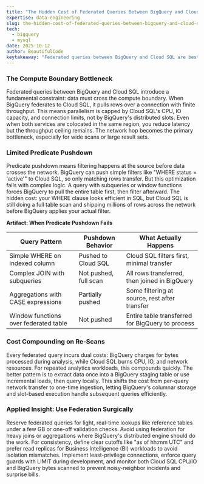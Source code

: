 ```yaml
---
title: "The Hidden Cost of Federated Queries Between BigQuery and Cloud SQL"
expertise: data-engineering
slug: the-hidden-cost-of-federated-queries-between-bigquery-and-cloud-sql
tech:
  - bigquery
  - mysql
date: 2025-10-12
author: BeautifulCode
keytakeaway: "Federated queries between BigQuery and Cloud SQL are best reserved for small, real-time lookups; materialize larger datasets into BigQuery to avoid compounding network, compute, and cost overhead on every scan."
---
```


### The Compute Boundary Bottleneck

Federated queries between BigQuery and Cloud SQL introduce a fundamental constraint: data must cross the compute boundary. When BigQuery federates to Cloud SQL, it pulls rows over a connection with finite throughput. This means parallelism is capped by Cloud SQL's CPU, IO capacity, and connection limits, not by BigQuery's distributed slots. Even when both services are colocated in the same region, you reduce latency but the throughput ceiling remains. The network hop becomes the primary bottleneck, especially for wide scans or large result sets.

### Limited Predicate Pushdown

Predicate pushdown means filtering happens at the source before data crosses the network. BigQuery can push simple filters like "WHERE status = 'active'" to Cloud SQL, so only matching rows transfer. But this optimization fails with complex logic. A query with subqueries or window functions forces BigQuery to pull the entire table first, then filter afterward. The hidden cost: your WHERE clause looks efficient in SQL, but Cloud SQL is still doing a full table scan and shipping millions of rows across the network before BigQuery applies your actual filter.

**Artifact: When Predicate Pushdown Fails**

| Query Pattern                         | Pushdown Behavior     | What Actually Happens                            |
| ------------------------------------- | --------------------- | ------------------------------------------------ |
| Simple WHERE on indexed column        | Pushed to Cloud SQL   | Cloud SQL filters first, minimal transfer        |
| Complex JOIN with subqueries          | Not pushed, full scan | All rows transferred, then joined in BigQuery    |
| Aggregations with CASE expressions    | Partially pushed      | Some filtering at source, rest after transfer    |
| Window functions over federated table | Not pushed            | Entire table transferred for BigQuery to process |

### Cost Compounding on Re-Scans

Every federated query incurs dual costs: BigQuery charges for bytes processed during analysis, while Cloud SQL burns CPU, IO, and network resources. For repeated analytics workloads, this compounds quickly. The better pattern is to extract data once into a BigQuery staging table or use incremental loads, then query locally. This shifts the cost from per-query network transfer to one-time ingestion, letting BigQuery's columnar storage and slot-based execution handle subsequent queries efficiently.

### Applied Insight: Use Federation Surgically

Reserve federated queries for light, real-time lookups like reference tables under a few GB or one-off validation checks. Avoid using federation for heavy joins or aggregations where BigQuery's distributed engine should do the work. For consistency, define clear cutoffs like "as of hh:mm UTC" and prefer read replicas for Business Intelligence (BI) workloads to avoid isolation mismatches. Implement least-privilege connections, enforce query guards with LIMIT during development, and monitor both Cloud SQL CPU/IO and BigQuery bytes scanned to prevent noisy-neighbor incidents and surprise bills.

